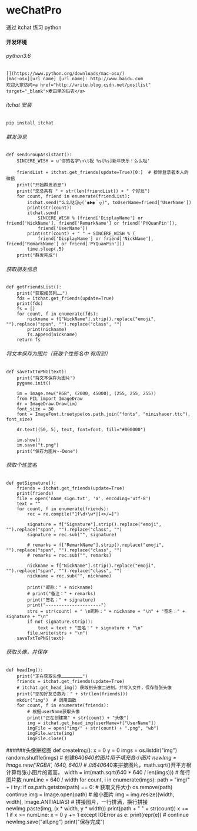 # weChatPro
通过 itchat  练习 python
#### 开发环境
###### python3.6
    [](https://www.python.org/downloads/mac-osx/)
    [mac-osx][url name] [url name]: http://www.baidu.com
    欢迎大家访问<a href="http://write.blog.csdn.net/postlist" target="_blank">麦田里的码农</a>
###### itchat 安装
    pip install itchat

 
###### 群发消息
    def sendGroupAssistant():
        SINCERE_WISH = u'你的名字\n\t祝 %s[%s]新年快乐！么么哒'
    
        friendList = itchat.get_friends(update=True)[0:]  # 排除登录者本人的微信
        print("开始群发消息")
        print("您总共有 " + str(len(friendList)) + " 个好友")
        for count, friend in enumerate(friendList):
            itchat.send("么么哒😘ლ(′◉❥◉｀ლ)", toUserName=friend['UserName'])
            print(str(count))
            itchat.send(
                SINCERE_WISH % (friend['DisplayName'] or friend['NickName'], friend['RemarkName'] or friend['PYQuanPin']),
                friend['UserName'])
            print(str(count) + " " + SINCERE_WISH % (
                friend['DisplayName'] or friend['NickName'], friend['RemarkName'] or friend['PYQuanPin']))
            time.sleep(.5)
        print("群发完成")
        
###### 获取朋友信息

    def getFriendsList():
        print("获取成员列……")
        fds = itchat.get_friends(update=True)
        print(fds)
        fs = []
        for count, f in enumerate(fds):
            nickname = f["NickName"].strip().replace("emoji", "").replace("span", "").replace("class", "")
            print(nickname)
            fs.append(nickname)
        return fs
###### 将文本保存为图片（获取个性签名中 有用到）

    def saveTxtToPNG(text):
        print("将文本保存为图片")
        pygame.init()
    
        im = Image.new("RGB", (2000, 45000), (255, 255, 255))
        from PIL import ImageDraw
        dr = ImageDraw.Draw(im)
        font_size = 30
        font = ImageFont.truetype(os.path.join("fonts", "minishaoer.ttc"), font_size)
    
        dr.text((50, 5), text, font=font, fill="#000000")
    
        im.show()
        im.save("t.png")
        print("保存为图片--Done")
        
###### 获取个性签名
    def getSignature():
        friends = itchat.get_friends(update=True)
        print(friends)
        file = open('name_sign.txt', 'a', encoding='utf-8')
        text = ""
        for count, f in enumerate(friends):
            rec = re.compile("1f\d+\w*|[<>/=]")
    
            signature = f["Signature"].strip().replace("emoji", "").replace("span", "").replace("class", "")
            signature = rec.sub("", signature)
    
            # remarks = f["RemarkName"].strip().replace("emoji", "").replace("span", "").replace("class", "")
            # remarks = rec.sub("", remarks)
    
            nickname = f["NickName"].strip().replace("emoji", "").replace("span", "").replace("class", "")
            nickname = rec.sub("", nickname)
    
            print("昵称：" + nickname)
            # print("备注：" + remarks)
            print("签名：" + signature)
            print("---------------------")
            strs = str(count) + " \n昵称：" + nickname + "\n" + "签名：" + signature + "\n"
            if not signature.strip():
                text = text + "签名：" + signature + "\n"
            file.write(strs + "\n")
        saveTxtToPNG(text)
###### 获取头像，并保存
    def headImg():
        print("正在获取头像……………………")
        friends = itchat.get_friends(update=True)
        # itchat.get_head_img() 获取到头像二进制，并写入文件，保存每张头像
        print("您的好友总数为：" + str(len(friends)))
        mkdir("img")  # 调用函数
        for count, f in enumerate(friends):
            # 根据userName获取头像
            print("正在创建第" + str(count) + "头像")
            img = itchat.get_head_img(userName=f["UserName"])
            imgFile = open("img/" + str(count) + ".png", "wb")
            imgFile.write(img)
            imgFile.close()


######头像拼接图
    def createImg():
        x = 0
        y = 0
        imgs = os.listdir("img")
        random.shuffle(imgs)
        # 创建640*640的图片用于填充各小图片
        newImg = Image.new('RGBA', (640, 640))
        # 以640*640来拼接图片，math.sqrt()开平方根计算每张小图片的宽高，
        width = int(math.sqrt(640 * 640 / len(imgs)))
        # 每行图片数
        numLine = 640 / width
        for count, i in enumerate(imgs):
            path = "img/" + i
            try:
                if os.path.getsize(path) == 0:  # 获取文件大小
                    os.remove(path)
                    continue
                img = Image.open(path)
                # 缩小图片
                img = img.resize((width, width), Image.ANTIALIAS)
                # 拼接图片，一行排满，换行拼接
                newImg.paste(img, (x * width, y * width))
                print(path + "  " + str(count))
                x += 1
                if x >= numLine:
                    x = 0
                    y += 1
            except IOError as e:
                print(repr(e))
                # continue
        newImg.save("all.png")
        print("保存完成")